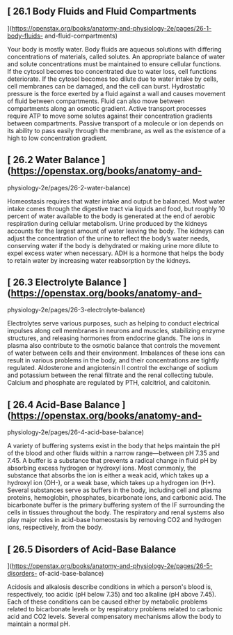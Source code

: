 ## [ 26.1 Body Fluids and Fluid Compartments
](https://openstax.org/books/anatomy-and-physiology-2e/pages/26-1-body-fluids-
and-fluid-compartments)

Your body is mostly water. Body fluids are aqueous solutions with differing
concentrations of materials, called solutes. An appropriate balance of water
and solute concentrations must be maintained to ensure cellular functions. If
the cytosol becomes too concentrated due to water loss, cell functions
deteriorate. If the cytosol becomes too dilute due to water intake by cells,
cell membranes can be damaged, and the cell can burst. Hydrostatic pressure is
the force exerted by a fluid against a wall and causes movement of fluid
between compartments. Fluid can also move between compartments along an
osmotic gradient. Active transport processes require ATP to move some solutes
against their concentration gradients between compartments. Passive transport
of a molecule or ion depends on its ability to pass easily through the
membrane, as well as the existence of a high to low concentration gradient.

## [ 26.2 Water Balance  ](https://openstax.org/books/anatomy-and-
physiology-2e/pages/26-2-water-balance)

Homeostasis requires that water intake and output be balanced. Most water
intake comes through the digestive tract via liquids and food, but roughly 10
percent of water available to the body is generated at the end of aerobic
respiration during cellular metabolism. Urine produced by the kidneys accounts
for the largest amount of water leaving the body. The kidneys can adjust the
concentration of the urine to reflect the body’s water needs, conserving water
if the body is dehydrated or making urine more dilute to expel excess water
when necessary. ADH is a hormone that helps the body to retain water by
increasing water reabsorption by the kidneys.

## [ 26.3 Electrolyte Balance  ](https://openstax.org/books/anatomy-and-
physiology-2e/pages/26-3-electrolyte-balance)

Electrolytes serve various purposes, such as helping to conduct electrical
impulses along cell membranes in neurons and muscles, stabilizing enzyme
structures, and releasing hormones from endocrine glands. The ions in plasma
also contribute to the osmotic balance that controls the movement of water
between cells and their environment. Imbalances of these ions can result in
various problems in the body, and their concentrations are tightly regulated.
Aldosterone and angiotensin II control the exchange of sodium and potassium
between the renal filtrate and the renal collecting tubule. Calcium and
phosphate are regulated by PTH, calcitriol, and calcitonin.

## [ 26.4 Acid-Base Balance  ](https://openstax.org/books/anatomy-and-
physiology-2e/pages/26-4-acid-base-balance)

A variety of buffering systems exist in the body that helps maintain the pH of
the blood and other fluids within a narrow range—between pH 7.35 and 7.45. A
buffer is a substance that prevents a radical change in fluid pH by absorbing
excess hydrogen or hydroxyl ions. Most commonly, the substance that absorbs
the ion is either a weak acid, which takes up a hydroxyl ion (OH-), or a weak
base, which takes up a hydrogen ion (H+). Several substances serve as buffers
in the body, including cell and plasma proteins, hemoglobin, phosphates,
bicarbonate ions, and carbonic acid. The bicarbonate buffer is the primary
buffering system of the IF surrounding the cells in tissues throughout the
body. The respiratory and renal systems also play major roles in acid-base
homeostasis by removing CO2 and hydrogen ions, respectively, from the body.

## [ 26.5 Disorders of Acid-Base Balance
](https://openstax.org/books/anatomy-and-physiology-2e/pages/26-5-disorders-
of-acid-base-balance)

Acidosis and alkalosis describe conditions in which a person's blood is,
respectively, too acidic (pH below 7.35) and too alkaline (pH above 7.45).
Each of these conditions can be caused either by metabolic problems related to
bicarbonate levels or by respiratory problems related to carbonic acid and CO2
levels. Several compensatory mechanisms allow the body to maintain a normal
pH.

